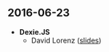 2016-06-23
----------
- **Dexie.JS**
  - David Lorenz ([slides](https://slides.com/activenode/h-2-3/live#/))


